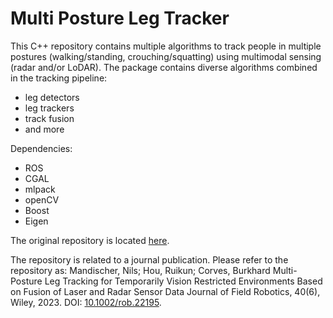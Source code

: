 # Multi Posture Leg Tracker

This C++ repository contains multiple algorithms to track people in multiple postures (walking/standing, crouching/squatting) using multimodal sensing (radar and/or LoDAR). The package contains diverse algorithms combined in the tracking pipeline:
- leg detectors
- leg trackers
- track fusion
- and more

Dependencies:
- ROS
- CGAL
- mlpack
- openCV
- Boost
- Eigen

The original repository is located [here](https://github.com/nilsmandischer/multi_posture_leg_tracker).

The repository is related to a journal publication. Please refer to the repository as:
Mandischer, Nils; Hou, Ruikun; Corves, Burkhard
Multi-Posture Leg Tracking for Temporarily Vision Restricted Environments Based on Fusion of Laser and Radar Sensor Data
Journal of Field Robotics, 40(6), Wiley, 2023.
DOI: [10.1002/rob.22195](https://doi.org/10.1002/rob.22195).
